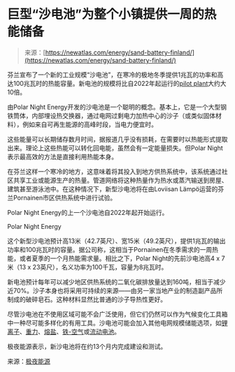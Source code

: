 <!--yml

category: 未分类

date: 2024-05-27 14:53:26

-->

# 巨型“沙电池”为整个小镇提供一周的热能储备

> 来源：[https://newatlas.com/energy/sand-battery-finland/](https://newatlas.com/energy/sand-battery-finland/)

芬兰宣布了一个新的工业规模“沙电池”，在寒冷的极地冬季提供1兆瓦的功率和高达100兆瓦时的热能容量。新电池的规模将比自2022年起运行的[pilot plant](https://newatlas.com/energy/sand-battery-polar-night/)大约大10倍。

由Polar Night Energy开发的沙电池是一个聪明的概念。基本上，它是一个大型钢铁筒体，内部埋设热交换器，通过电网过剩电力加热中心的沙子（或类似固体材料），例如来自可再生能源的高峰时段，当电力便宜时。

这些能量可以长期储存数月时间，据报道几乎没有损耗，在需要时以热能形式提取出来。理论上这些热能可以转化回电能，虽然会有一定能量损失。但Polar Night表示最高效的方法是直接利用热能本身。

在芬兰这样一个寒冷的地方，这意味着将其投入到地方供热系统中，该系统通过社区共享工业或能源生产的热量。管道网络将这种热量作为热水或蒸汽输送到房屋、建筑甚至游泳池中。在这种情况下，新型沙电池将在由Loviisan Lämpö运营的芬兰Pornainen市区供热系统中进行试验。

Polar Night Energy的上一个沙电池自2022年起开始运行。

Polar Night Energy

这个新型沙电池预计高13米（42.7英尺）、宽15米（49.2英尺），提供1兆瓦的输出功率和100兆瓦时的容量。据公司称，这相当于Pornainen在冬季需求的一周热能，或者夏季的一个月热能需求量。相比之下，Polar Night的先前沙电池高4 x 7米（13 x 23英尺），名义功率为100千瓦，容量为8兆瓦时。

新电池预计每年可以减少地区供热系统的二氧化碳排放量达到160吨，相当于减少近70%。沙子本身也将采用可持续的来源——由另一家当地产业的制造副产品所制成的破碎皂石。这种材料显然比普通的沙子导热性更好。

尽管沙电池在不使用区域可能不会广泛使用，但它们仍然可以作为气候变化工具箱中一种尽可能多样化的有用工具。沙电池可能会加入其他电网规模储能选项，如[锂离子](https://newatlas.com/energy/worlds-biggest-battery-tesla-expansion/)、[重力](https://newatlas.com/energy/gravitricity-gravity-renewable-energy-storage-system/)、[熔盐](https://newatlas.com/mit-molten-salt-battery-membrane/53085/)、[铁-空气](https://newatlas.com/energy/form-energy-iron-air-battery-bezos/)或[流动电池](https://newatlas.com/energy/symmetrical-flow-battery-grid-scale-storage/)。

极夜能源表示，新沙电池将在约13个月内完成建设和测试。

来源：[极夜能源](https://polarnightenergy.fi/news)
